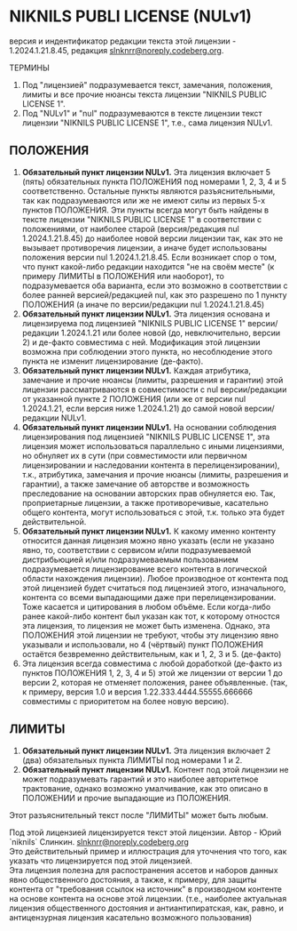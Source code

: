 <!-- anti license {: -->
# NIKNILS PUBLI LICENSE (NULv1)
версия и индентификатор редакции текста этой лицензии - 1.2024.1.21.8.45, редакция slnknrr@noreply.codeberg.org.

ТЕРМИНЫ
1. Под "лицензией" подразумевается текст, замечания, положения, лимиты и все прочие нюансы текста лицензии "NIKNILS PUBLIC LICENSE 1".
2. Под "NULv1" и "nul" подразумеваются в тексте лицензии текст лицензии "NIKNILS PUBLIC LICENSE 1", т.е., сама лицензия NULv1.

## ПОЛОЖЕНИЯ
1. **Обязательный пункт лицензии NULv1.** Эта лицензия включает 5 (пять) обязательных пункта ПОЛОЖЕНИЯ под номерами 1, 2, 3, 4 и 5 соответственно. Остальные пункты являются разъяснительными, так как подразумеваются или же не имеют силы из первых 5-х пунктов ПОЛОЖЕНИЯ. Эти пункты всегда могут быть найдены в тексте лицензии "NIKNILS PUBLIC LICENSE 1" в соответствии с положениями, от наиболее старой (версия/редакция nul 1.2024.1.21.8.45) до наиболее новой версии лицензии так, как это не вызывает противоречия лицензии, а иначе будет использованы положения версии nul 1.2024.1.21.8.45. Если возникает спор о том, что пункт какой-либо редакции находится "не на своём месте" (к примеру ЛИМИТЫ в ПОЛОЖЕНИЯ или наоборот), то подразумевается оба варианта, если это возможно в соответствии с более ранней версией/редакцией nul, как это разрешено по 1 пункту ПОЛОЖЕНИЯ (а иначе по версии/редакции nul 1.2024.1.21.8.45)
2. **Обязательный пункт лицензии NULv1.** Эта лицензия основана и лицензируема под лицензией "NIKNILS PUBLIC LICENSE 1" версии/редакции 1.2024.1.21 или более новой (до, невключительно, версии 2) и де-факто совместима с ней. Модификация этой лицензии возможна при соблюдении этого пункта, но несоблюдение этого пункта не изменит лицензирование (де-факто).
3. **Обязательный пункт лицензии NULv1.** Каждая атрибутика, замечание и прочие нюансы (лимиты, разрешения и гарантии) этой лицензии рассматриваются в совместимости с nul версии/редакции от указанной пункте 2 ПОЛОЖЕНИЯ (или же от версии nul 1.2024.1.21, если версия ниже 1.2024.1.21) до самой новой версии/редакции NULv1.
4. **Обязательный пункт лицензии NULv1.** На основании соблюдения лицензирования под лицензией "NIKNILS PUBLIC LICENSE 1", эта лицензия может использоваться параллельно с иными лицензиями, но обнуляет их в сути (при совместимости или первичном лицензировании и наследовании контента в перелицензировании), т.к., атрибутика, замечания и прочие нюансы (лимиты, разрешения и гарантии), а также замечание об авторстве и возможность преследование на основании авторских прав обнуляется ею. Так, проприетарные лицензии, а также противоречивые, касательно общего контента, могут использоваться с этой, т.к. только эта будет действительной.
5. **Обязательный пункт лицензии NULv1.** К какому именно контенту относится данная лицензия можно явно указать (если не указано явно, то, соответствии с сервисом и/или подразумеваемой дистрибьюцией и/или подразумеваемым пользованием подразумевается лицензирование всего контента в логической области нахождения лицензии). Любое производное от контента под этой лицензией будет считаться под лицензией этого, изначального, контента со всеми выпадающими даже при перелицензировании. Тоже касается и цитирования в любом объёме. Если когда-либо ранее какой-либо контент был указан как тот, к которому отностся эта лицензия, то лицензия не может быть изменена. Однако, эта ПОЛОЖЕНИЯ этой лицензии не требуют, чтобы эту лицензию явно указывали и использовали, но 4 (чёртвый) пункт ПОЛОЖЕНИЯ остаётся безвременно действительным, как и 1, 2, 3 и 5. (де-факто)
6. Эта лицензия всегда совместима с любой доработкой (де-факто из пунктов ПОЛОЖЕНИЯ 1, 2, 3, 4 и 5) этой же лицензии от версии 1 до версии 2, которая не отменяет положения, ранее объявленные. (так, к примеру, версия 1.0 и версия 1.22.333.4444.55555.666666 совместимы с приоритетом на более новую версию).

## ЛИМИТЫ
1. **Обязательный пункт лицензии NULv1.** Эта лицензия включает 2 (два) обязательных пункта ЛИМИТЫ под номерами 1 и 2.
2. **Обязательный пункт лицензии NULv1.** Контент под этой лицензии не может подразумевать гарантий и это наиболее авторитетное трактование, однако возможно умалчивание, как это описано в ПОЛОЖЕНИИ и прочие выпадающие из ПОЛОЖЕНИЯ.

Этот разъяснительный текст после "ЛИМИТЫ" может быть любым.

Под этой лицензией лицензируется текст этой лицензии. Автор - Юрий \`niknils\` Слинкин. <slnknrr@noreply.codeberg.org><br>
Это действительный пример и иллюстрация для уточнения что того, как указать что лицензируется под этой лицензией.<br>
Эта лицензия полезна для распостранения ассетов и наборов данных явно общественного достояния, а также, к примеру, для защиты контента от "требования ссылок на источник" в производном контенте на основе контента на основе этой лицензии. (т.е., наиболее актуальная лицензия общественного достояния и антиантипиратская, как, равно, и антицензурная лицензия касательно возможного пользования)
